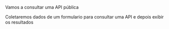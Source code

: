 Vamos a consultar uma API pública

Coletaremos dados de um formulario para consultar uma API e depois exibir os resultados
